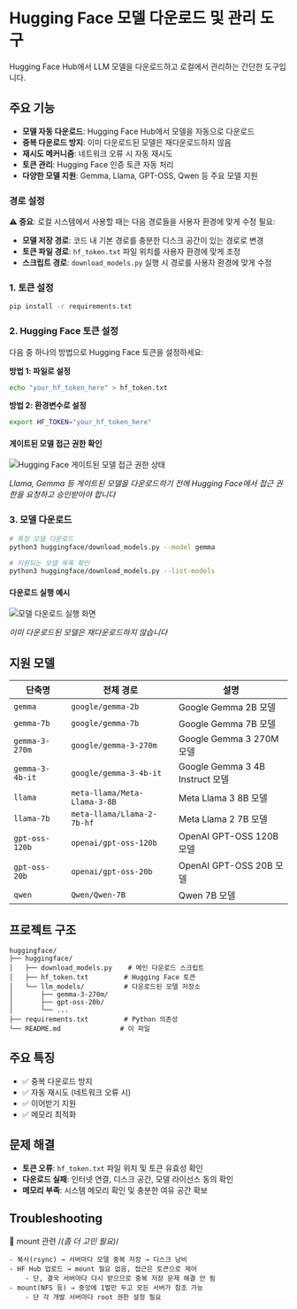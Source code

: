 # Hugging Face 모델 다운로드 및 관리 도구

Hugging Face Hub에서 LLM 모델을 다운로드하고 로컬에서 관리하는 간단한 도구입니다.

## 주요 기능

- **모델 자동 다운로드**: Hugging Face Hub에서 모델을 자동으로 다운로드
- **중복 다운로드 방지**: 이미 다운로드된 모델은 재다운로드하지 않음
- **재시도 메커니즘**: 네트워크 오류 시 자동 재시도
- **토큰 관리**: Hugging Face 인증 토큰 자동 처리
- **다양한 모델 지원**: Gemma, Llama, GPT-OSS, Qwen 등 주요 모델 지원


### 경로 설정 

**⚠️ 중요**: 로컬 시스템에서 사용할 때는 다음 경로들을 사용자 환경에 맞게 수정 필요:

- **모델 저장 경로**: 코드 내 기본 경로를 충분한 디스크 공간이 있는 경로로 변경
- **토큰 파일 경로**: `hf_token.txt` 파일 위치를 사용자 환경에 맞게 조정
- **스크립트 경로**: `download_models.py` 실행 시 경로를 사용자 환경에 맞게 수정

### 1. 토큰 설정
```bash
pip install -r requirements.txt
```

### 2. Hugging Face 토큰 설정

다음 중 하나의 방법으로 Hugging Face 토큰을 설정하세요:

**방법 1: 파일로 설정**
```bash
echo "your_hf_token_here" > hf_token.txt
```

**방법 2: 환경변수로 설정**
```bash
export HF_TOKEN="your_hf_token_here"
```

#### 게이트된 모델 접근 권한 확인

![Hugging Face 게이트된 모델 접근 권한 상태](https://github.com/user-attachments/assets/e0305dfa-a11e-45fe-8cca-9dbd77dbea44)

*Llama, Gemma 등 게이트된 모델을 다운로드하기 전에 Hugging Face에서 접근 권한을 요청하고 승인받아야 합니다*

### 3. 모델 다운로드
```bash
# 특정 모델 다운로드
python3 huggingface/download_models.py --model gemma

# 지원되는 모델 목록 확인
python3 huggingface/download_models.py --list-models
```

#### 다운로드 실행 예시

![모델 다운로드 실행 화면](https://github.com/user-attachments/assets/7f71569c-7d7c-479c-8cca-d0eab34a6c04)

*이미 다운로드된 모델은 재다운로드하지 않습니다*

## 지원 모델

| 단축명 | 전체 경로 | 설명 |
|--------|-----------|------|
| `gemma` | `google/gemma-2b` | Google Gemma 2B 모델 |
| `gemma-7b` | `google/gemma-7b` | Google Gemma 7B 모델 |
| `gemma-3-270m` | `google/gemma-3-270m` | Google Gemma 3 270M 모델 |
| `gemma-3-4b-it` | `google/gemma-3-4b-it` | Google Gemma 3 4B Instruct 모델 |
| `llama` | `meta-llama/Meta-Llama-3-8B` | Meta Llama 3 8B 모델 |
| `llama-7b` | `meta-llama/Llama-2-7b-hf` | Meta Llama 2 7B 모델 |
| `gpt-oss-120b` | `openai/gpt-oss-120b` | OpenAI GPT-OSS 120B 모델 |
| `gpt-oss-20b` | `openai/gpt-oss-20b` | OpenAI GPT-OSS 20B 모델 |
| `qwen` | `Qwen/Qwen-7B` | Qwen 7B 모델 |

## 프로젝트 구조

```
huggingface/
├── huggingface/
│   ├── download_models.py    # 메인 다운로드 스크립트
│   ├── hf_token.txt         # Hugging Face 토큰
│   └── llm_models/          # 다운로드된 모델 저장소
│       ├── gemma-3-270m/
│       ├── gpt-oss-20b/
│       └── ...
├── requirements.txt         # Python 의존성
└── README.md               # 이 파일
```

## 주요 특징

- ✅ 중복 다운로드 방지
- ✅ 자동 재시도 (네트워크 오류 시)
- ✅ 이어받기 지원
- ✅ 메모리 최적화

## 문제 해결

- **토큰 오류**: `hf_token.txt` 파일 위치 및 토큰 유효성 확인
- **다운로드 실패**: 인터넷 연결, 디스크 공간, 모델 라이선스 동의 확인
- **메모리 부족**: 시스템 메모리 확인 및 충분한 여유 공간 확보

## Troubleshooting

🤔 mount 관련 /*(좀 더 고민 필요)*/
```
- 복사(rsync) → 서버마다 모델 중복 저장 → 디스크 낭비
- HF Hub 업로드 → mount 필요 없음, 접근은 토큰으로 제어
    - 단, 결국 서버마다 다시 받으므로 중복 저장 문제 해결 안 됨
- mount(NFS 등) → 중앙에 1벌만 두고 모든 서버가 참조 가능 
    - 단 각 개발 서버마다 root 권한 설정 필요
```
